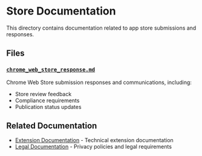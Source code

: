 # Store Documentation

This directory contains documentation related to app store submissions and responses.

## Files

### [`chrome_web_store_response.md`](./chrome_web_store_response.md)
Chrome Web Store submission responses and communications, including:
- Store review feedback
- Compliance requirements
- Publication status updates

## Related Documentation

- [Extension Documentation](../extension/) - Technical extension documentation
- [Legal Documentation](../legal/) - Privacy policies and legal requirements